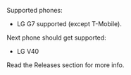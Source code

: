  
Supported phones:

* LG G7 supported (except T-Mobile).

Next phone should get supported:

* LG V40 

Read the Releases section for more info.
